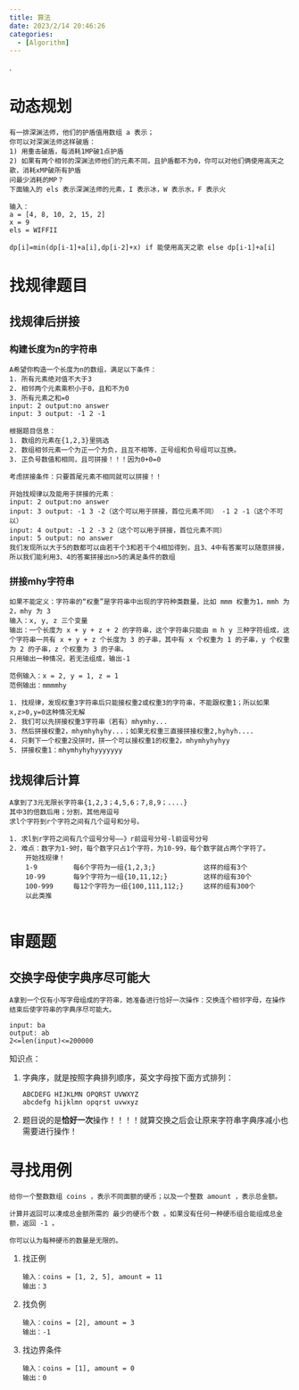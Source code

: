 ```yaml
---
title: 算法
date: 2023/2/14 20:46:26
categories:
  - [Algorithm]
---
```


.

<!-- more -->

# 动态规划

```
有一排深渊法师，他们的护盾值用数组 a 表示；
你可以对深渊法师这样破盾：
1) 用重击破盾，每消耗1MP破1点护盾
2) 如果有两个相邻的深渊法师他们的元素不同，且护盾都不为0，你可以对他们俩使用高天之歌，消耗xMP破所有护盾
问最少消耗的MP？
下面输入的 els 表示深渊法师的元素，I 表示冰，W 表示水，F 表示火

输入：
a = [4, 8, 10, 2, 15, 2]
x = 9
els = WIFFII
```

```
dp[i]=min(dp[i-1]+a[i],dp[i-2]+x) if 能使用高天之歌 else dp[i-1]+a[i]
```



# 找规律题目

## 找规律后拼接

### 构建长度为n的字符串

```
A希望你构造一个长度为n的数组，满足以下条件：
1. 所有元素绝对值不大于3
2. 相邻两个元素乘积小于0，且和不为0
3. 所有元素之和=0
input: 2 output:no answer
input: 3 output: -1 2 -1
```

```
根据题目信息：
1. 数组的元素在{1,2,3}里挑选
2. 数组相邻元素一个为正一个为负，且互不相等，正号组和负号组可以互换。
3. 正负号数值和相同，且可拼接！！！因为0+0=0

考虑拼接条件：只要首尾元素不相同就可以拼接！！

开始找规律以及能用于拼接的元素：
input: 2 output:no answer
input: 3 output: -1 3 -2（这个可以用于拼接，首位元素不同） -1 2 -1（这个不可以）
input: 4 output: -1 2 -3 2（这个可以用于拼接，首位元素不同）
input: 5 output: no answer
我们发现所以大于5的数都可以由若干个3和若干个4相加得到，且3、4中有答案可以随意拼接，所以我们能利用3、4的答案拼接出n>5的满足条件的数组

```

### 拼接mhy字符串

```
如果不能定义：字符串的“权重”是字符串中出现的字符种类数量，比如 mmm 权重为1，mmh 为 2，mhy 为 3
输入：x, y, z 三个变量
输出：一个长度为 x + y + z + 2 的字符串，这个字符串只能由 m h y 三种字符组成，这个字符串一共有 x + y + z 个长度为 3 的子串，其中有 x 个权重为 1 的子串，y 个权重为 2 的子串，z 个权重为 3 的子串。
只用输出一种情况，若无法组成，输出-1

范例输入：x = 2, y = 1, z = 1
范例输出：mmmmhy
```

```
1. 找规律，发现权重3字符串后只能接权重2或权重3的字符串，不能跟权重1；所以如果x,z>0,y=0这种情况无解
2. 我们可以先拼接权重3字符串（若有）mhymhy...
3. 然后拼接权重2，mhymhyhyhy...；如果无权重三直接拼接权重2,hyhyh....
4. 只剩下一个权重2没拼时，拼一个可以接权重1的权重2，mhymhyhyhyy
5. 拼接权重1：mhymhyhyhyyyyyyy
```





## 找规律后计算

```
A拿到了3元无限长字符串{1,2,3；4,5,6；7,8,9；....}
其中3的倍数后用；分割，其他用逗号
求l个字符到r个字符之间有几个逗号和分号。
```

```
1. 求l到r字符之间有几个逗号分号——》r前逗号分号-l前逗号分号
2. 难点：数字为1-9时，每个数字只占1个字符，为10-99，每个数字就占两个字符了。
	开始找规律！
	1-9			每6个字符为一组{1,2,3;}			这样的组有3个
	10-99		每9个字符为一组{10,11,12;}			这样的组有30个
	100-999		每12个字符为一组{100,111,112;}		这样的组有300个
	以此类推
	
```



# 审题题

## 交换字母使字典序尽可能大

```
A拿到一个仅有小写字母组成的字符串，她准备进行恰好一次操作：交换连个相邻字母，在操作结束后使字符串的字典序尽可能大。

input: ba
output: ab
2<=len(input)<=200000
```

知识点：

1. 字典序，就是按照字典排列顺序，英文字母按下面方式排列：

   ```
   ABCDEFG HIJKLMN OPQRST UVWXYZ
   abcdefg hijklmn opqrst uvwxyz
   ```

2. 题目说的是**恰好一次**操作！！！！就算交换之后会让原来字符串字典序减小也需要进行操作！



# 寻找用例

```
给你一个整数数组 coins ，表示不同面额的硬币；以及一个整数 amount ，表示总金额。

计算并返回可以凑成总金额所需的 最少的硬币个数 。如果没有任何一种硬币组合能组成总金额，返回 -1 。

你可以认为每种硬币的数量是无限的。
```

1. 找正例

   ```
   输入：coins = [1, 2, 5], amount = 11
   输出：3 
   ```

2. 找负例

   ```
   输入：coins = [2], amount = 3
   输出：-1
   ```

3. 找边界条件

   ```
   输入：coins = [1], amount = 0
   输出：0
   ```

   
